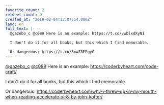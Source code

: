 ```yaml
---
favorite_count: 2
retweet_count: 0
created_at: "2019-02-04T13:07:54.000Z"
lang: en
full_text: |-
  @gazebo_c @c089 Here is an example: https://t.co/vwDlxdXyN1

  I don't do it for all books, but this which I find memorable.

  Or dangerous: https://t.co/3xwZ8EFgyC
---
```


[@gazebo_c](https://twitter.com/gazebo_c) [@c089](https://twitter.com/c089) Here
is an example: <https://coderbyheart.com/code-craft/>

I don't do it for all books, but this which I find memorable.

Or dangerous:
<https://coderbyheart.com/why-i-threw-up-in-my-mouth-when-reading-accelerate-xlr8-by-john-kotter/>
